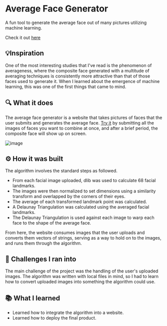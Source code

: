 # Average Face Generator

A fun tool to generate the average face out of many pictures utilizing machine learning.

Check it out [here](http://r9chen.pythonanywhere.com/)

## 💡Inspiration

One of the most interesting studies that I've read is the phenomenon of averageness, where the composite face generated with a multitude of averaging techniques is consistently more attractive than that of those faces used to generate it. When I learned about the emergence of machine learning, this was one of the first things that came to mind.

## 🔍 What it does

The average face generator is a website that takes pictures of faces that the user submits and generates the average face. [Try it](http://r9chen.pythonanywhere.com/) by submitting all the images of faces you want to combine at once, and after a brief period, the composite face will show up on screen.

![image](https://github.com/ruiichen/averagefacegenerator/assets/114363176/c42a0107-35d9-4ef9-b875-c6a421cd5313)

## ⚙️ How it was built

The algorithm involves the standard steps as followed.
<ul>
  <li> From each facial image uploaded, dlib was used to calculate 68 facial landmarks.</li>
  <li> The images were then normalized to set dimensions using a similarity transform and overlapped by the corners of their eyes. </li>
  <li> The average of each transformed landmark point was calculated. </li>
  <li> A Delaunay Triangulation was calculated using the averaged facial landmarks. </li>
  <li> The Delaunay Triangulation is used against each image to warp each face to the shape of the average face. </li>
</ul>

From here, the website consumes images that the user uploads and converts them vectors of strings, serving as a way to hold on to the images, and runs them through the algorithm.

## 🚧 Challenges I ran into

The main challenge of the project was the handling of the user's uploaded images. The algorithm was written with local files in mind, so I had to learn how to convert uploaded images into something the algorithm could use.

## 📚 What I learned

<ul>
  <li>Learned how to integrate the algorithm into a website.</li>
  <li>Learned how to deploy the final product.</li>
</ul>
